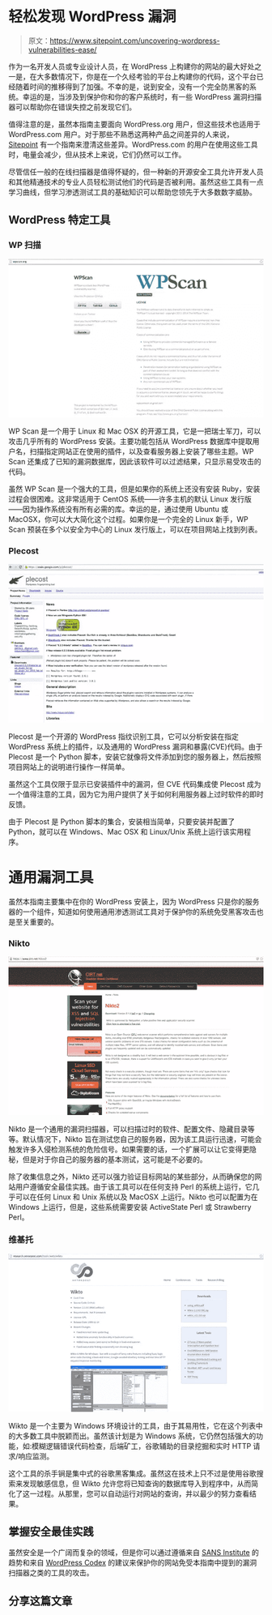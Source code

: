 # 轻松发现 WordPress 漏洞

> 原文：<https://www.sitepoint.com/uncovering-wordpress-vulnerabilities-ease/>

作为一名开发人员或专业设计人员，在 WordPress 上构建你的网站的最大好处之一是，在大多数情况下，你是在一个久经考验的平台上构建你的代码，这个平台已经随着时间的推移得到了加强。不幸的是，说到安全，没有一个完全防黑客的系统。幸运的是，当涉及到保护你和你的客户系统时，有一些 WordPress 漏洞扫描器可以帮助你在错误失控之前发现它们。

值得注意的是，虽然本指南主要面向 WordPress.org 用户，但这些技术也适用于 WordPress.com 用户。对于那些不熟悉这两种产品之间差异的人来说， [Sitepoint](https://www.sitepoint.com/wordpress-com-vs-wordpress-org/) 有一个指南来澄清这些差异。WordPress.com 的用户在使用这些工具时，电量会减少，但从技术上来说，它们仍然可以工作。

尽管信任一般的在线扫描器是值得怀疑的，但一种新的开源安全工具允许开发人员和其他精通技术的专业人员轻松测试他们的代码是否被利用。虽然这些工具有一点学习曲线，但学习渗透测试工具的基础知识可以帮助您领先于大多数数字威胁。

## WordPress 特定工具

### WP 扫描

![WP Scan](img/b8428b0091214c822232a99e13bb740e.png)

WP Scan 是一个用于 Linux 和 Mac OSX 的开源工具，它是一把瑞士军刀，可以攻击几乎所有的 WordPress 安装。主要功能包括从 WordPress 数据库中提取用户名，扫描指定网站正在使用的插件，以及查看服务器上安装了哪些主题。WP Scan 还集成了已知的漏洞数据库，因此该软件可以过滤结果，只显示易受攻击的代码。

虽然 WP Scan 是一个强大的工具，但是如果你的系统上还没有安装 Ruby，安装过程会很困难。这非常适用于 CentOS 系统——许多主机的默认 Linux 发行版——因为操作系统没有所有必需的库。幸运的是，通过使用 Ubuntu 或 MacOSX，你可以大大简化这个过程。如果你是一个完全的 Linux 新手，WP Scan 预装在多个以安全为中心的 Linux 发行版上，可以在项目网站上找到列表。

### Plecost

![Plecost](img/9d397b8caf021f03b28e956765a023ba.png)

Plecost 是一个开源的 WordPress 指纹识别工具，它可以分析安装在指定 WordPress 系统上的插件，以及通用的 WordPress 漏洞和暴露(CVE)代码。由于 Plecost 是一个 Python 脚本，安装它就像将文件添加到您的服务器上，然后按照项目网站上的说明进行操作一样简单。

虽然这个工具仅限于显示已安装插件中的漏洞，但 CVE 代码集成使 Plecost 成为一个值得注意的工具，因为它为用户提供了关于如何利用服务器上过时软件的即时反馈。

由于 Plecost 是 Python 脚本的集合，安装相当简单，只要安装并配置了 Python，就可以在 Windows、Mac OSX 和 Linux/Unix 系统上运行该实用程序。

# 通用漏洞工具

虽然本指南主要集中在你的 WordPress 安装上，因为 WordPress 只是你的服务器的一个组件，知道如何使用通用渗透测试工具对于保护你的系统免受黑客攻击也是至关重要的。

### Nikto

![Nikto](img/6b4e62ba196c756d10e8748457a59c16.png)

Nikto 是一个通用的漏洞扫描器，可以扫描过时的软件、配置文件、隐藏目录等等。默认情况下，Nikto 旨在测试您自己的服务器，因为该工具运行迅速，可能会触发许多入侵检测系统的危险信号。如果需要的话，一个扩展可以让它变得更隐秘，但是对于你自己的服务器的基本测试，这可能是不必要的。

除了收集信息之外，Nikto 还可以强力验证目标网站的某些部分，从而确保您的网站用户遵循安全最佳实践。由于该工具可以在任何支持 Perl 的系统上运行，它几乎可以在任何 Linux 和 Unix 系统以及 MacOSX 上运行。Nikto 也可以配置为在 Windows 上运行，但是，这些系统需要安装 ActiveState Perl 或 Strawberry Perl。

### 维基托

![Wikto](img/edbb39f7a5101c16aaa6a84e48aa7bad.png)

Wikto 是一个主要为 Windows 环境设计的工具，由于其易用性，它在这个列表中的大多数工具中脱颖而出。虽然该计划是为 Windows 系统，它仍然包括强大的功能，如:模糊逻辑错误代码检查，后端矿工，谷歌辅助的目录挖掘和实时 HTTP 请求/响应监测。

这个工具的杀手锏是集中式的谷歌黑客集成。虽然这在技术上只不过是使用谷歌搜索来发现敏感信息，但 Wikto 允许您将已知查询的数据库导入到程序中，从而简化了这一过程。从那里，您可以自动运行对网站的查询，并以最少的努力查看结果。

## 掌握安全最佳实践

虽然安全是一个广阔而复杂的领域，但是你可以通过遵循来自 [SANS Institute](http://www.sans.org/) 的趋势和来自 [WordPress Codex](http://codex.WordPress.org/Hardening_WordPress) 的建议来保护你的网站免受本指南中提到的漏洞扫描器之类的工具的攻击。

## 分享这篇文章